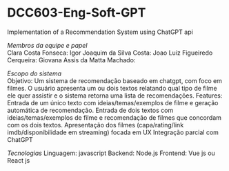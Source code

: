 # DCC603-Eng-Soft-GPT
Implementation of a Recommendation System using ChatGPT api

*Membros da equipe e papel* <br>
  Clara Costa Fonseca:
  Igor Joaquim da Silva Costa:
  Joao Luiz Figueiredo Cerqueira:
  Giovana Assis da Matta Machado:

*Escopo do sistema*<br>
  Objetivo: 
    Um sistema de recomendação baseado em chatgpt, com foco em filmes. O usuário apresenta um ou dois textos relatando qual tipo de filme ele quer assistir e o sistema retorna uma lista de recomendações.
  Features: 
    Entrada de um único texto com ideias/temas/exemplos de filme e geração automática de recomendação.
    Entrada de dois textos com ideias/temas/exemplos de filme e recomendação de filmes que concordam com os dois textos.
    Apresentação dos filmes (capa/rating/link imdb/disponibilidade em streaming) focada em UX
    Integração parcial com ChatGPT
  
*Tecnologias*
  Linguagem: javascript
  Backend: Node.js
  Frontend: Vue js ou React js
